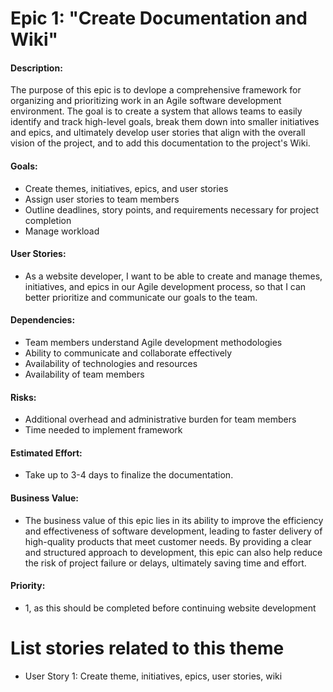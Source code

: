 # Epic 1: "Create Documentation and Wiki"

#### Description: 
The purpose of this epic is to devlope a comprehensive framework for organizing and prioritizing work in an Agile software development environment. The goal is to create a system that allows teams to easily identify and track high-level goals, break them down into smaller initiatives and epics, and ultimately develop user stories that align with the overall vision of the project, and to add this documentation to the project's Wiki.

#### Goals: 
- Create themes, initiatives, epics, and user stories
- Assign user stories to team members
- Outline deadlines, story points, and requirements necessary for project completion 
- Manage workload

#### User Stories: 
- As a website developer,  I want to be able to create and manage themes, initiatives, and epics in our Agile development process, so that I can better prioritize and communicate our goals to the team. 

#### Dependencies: 
- Team members understand Agile development methodologies
- Ability to communicate and collaborate effectively 
- Availability of technologies and resources
- Availability of team members

#### Risks: 
- Additional overhead and administrative burden for team members
- Time needed to implement framework

#### Estimated Effort: 
- Take up to 3-4 days to finalize the documentation.

#### Business Value: 
- The business value of this epic lies in its ability to improve the efficiency and effectiveness of software development, leading to faster delivery of high-quality products that meet customer needs. By providing a clear and structured approach to development, this epic can also help reduce the risk of project failure or delays, ultimately saving time and effort.

#### Priority:
- 1, as this should be completed before continuing website development

# List stories related to this theme
- User Story 1: Create theme, initiatives, epics, user stories, wiki
